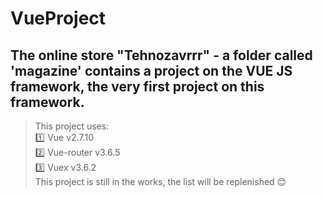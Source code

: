 # VueProject

## The online store "Tehnozavrrr" - a folder called 'magazine' contains a project on the VUE JS framework, the very first project on this framework.  
>  This project uses:  
>  :one: Vue v2.7.10  
>  :two: Vue-router v3.6.5  
>  :three: Vuex v3.6.2  
>  This project is still in the works, the list will be replenished :blush:  